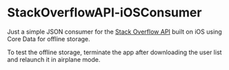 # StackOverflowAPI-iOSConsumer

Just a simple JSON consumer for the [Stack Overflow API](https://api.stackexchange.com/docs) built on iOS using Core Data for offline storage.

To test the offline storage, terminate the app after downloading the user list and relaunch it in airplane mode.
